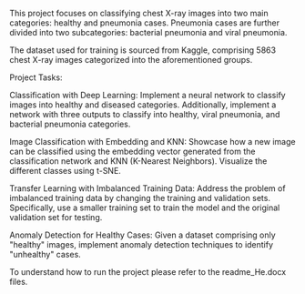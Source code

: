 This project focuses on classifying chest X-ray images into two main categories: healthy and pneumonia cases. Pneumonia cases are further divided into two subcategories: bacterial pneumonia and viral pneumonia.

The dataset used for training is sourced from Kaggle, comprising 5863 chest X-ray images categorized into the aforementioned groups.

Project Tasks:

Classification with Deep Learning: Implement a neural network to classify images into healthy and diseased categories. Additionally, implement a network with three outputs to classify into healthy, viral pneumonia, and bacterial pneumonia categories.

Image Classification with Embedding and KNN: Showcase how a new image can be classified using the embedding vector generated from the classification network and KNN (K-Nearest Neighbors). Visualize the different classes using t-SNE.

Transfer Learning with Imbalanced Training Data: Address the problem of imbalanced training data by changing the training and validation sets. Specifically, use a smaller training set to train the model and the original validation set for testing.

Anomaly Detection for Healthy Cases: Given a dataset comprising only "healthy" images, implement anomaly detection techniques to identify "unhealthy" cases.


To understand how to run the project please refer to the  readme_He.docx files.
